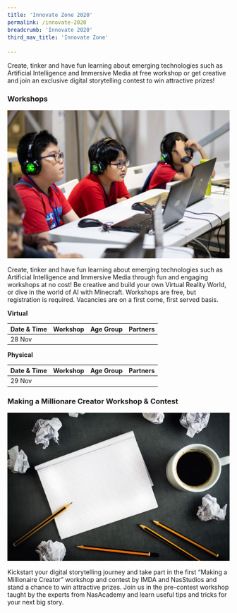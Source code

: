 ```yaml
---
title: 'Innovate Zone 2020'
permalink: /innovate-2020
breadcrumb: 'Innovate 2020'
third_nav_title: 'Innovate Zone'

---
```


Create, tinker and have fun learning about emerging technologies such as Artificial Intelligence and Immersive Media at free workshop or get creative and join an exclusive digital storytelling contest to win attractive prizes!

### **Workshops**

![1](/images/innovate/Workshop.jpg)

Create, tinker and have fun learning about emerging technologies such as Artificial Intelligence and Immersive Media through fun and engaging workshops at no cost! Be creative and build your own Virtual Reality World, or dive in the world of AI with Minecraft. Workshops are free, but registration is required. Vacancies are on a first come, first served basis. 

**Virtual**

| Date & Time | Workshop | Age Group | Partners |
| --- | --- | --- | --- |
| 28 Nov |  |  |  |

**Physical**

| Date & Time | Workshop | Age Group | Partners |
| --- | --- | --- | --- |
| 29 Nov |  |  |  |

### **Making a Millionare Creator Workshop & Contest**

![2](/images/innovate/Storytelling.jpg)

Kickstart your digital storytelling journey and take part in the first “Making a Millionaire Creator” workshop and contest by IMDA and NasStudios and stand a chance to win attractive prizes. Join us in the pre-contest workshop taught by the experts from NasAcademy and learn useful tips and tricks for your next big story. 
